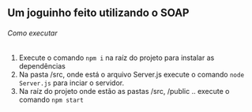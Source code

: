 ## Um joguinho feito utilizando o SOAP
###### Como executar
1. Execute o comando `npm i` na raíz do projeto para instalar as dependências
2. Na pasta /src, onde está o arquivo Server.js execute o comando `node Server.js` para inciar o servidor.
3. Na raíz do projeto onde estão as pastas /src, /public .. execute o comando `npm start`



